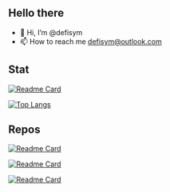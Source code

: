 <!---
defisym/defisym is a ✨ special ✨ repository because its `README.md` (this file) appears on your GitHub profile.
You can click the Preview link to take a look at your changes.
--->

## Hello there
- 👋 Hi, I’m @defisym
- 📫 How to reach me defisym@outlook.com

## Stat

[![Readme Card](https://github-readme-stats.vercel.app/api?username=defisym&show_icons=true&theme=dark)](https://github.com/anuraghazra/github-readme-stats)

[![Top Langs](https://github-readme-stats.vercel.app/api/top-langs/?username=defisym&layout=compact&exclude_repo=defisym.github.io&theme=dark)](https://github.com/anuraghazra/github-readme-stats)

## Repos

[![Readme Card](https://github-readme-stats.vercel.app/api/pin/?username=defisym&repo=OpenFusionExamples&theme=dark )](https://github.com/defisym/OpenFusionExamples)

[![Readme Card](https://github-readme-stats.vercel.app/api/pin/?username=defisym&repo=ClickteamFusion_ZH_CN&theme=dark )](https://github.com/defisym/ClickteamFusion_ZH_CN)

[![Readme Card](https://github-readme-stats.vercel.app/api/pin/?username=defisym&repo=HibiscusAVGEngine&theme=dark )](https://github.com/defisym/HibiscusAVGEngine)
